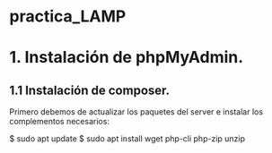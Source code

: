 # practica_LAMP

# 1. Instalación de phpMyAdmin.

## 1.1 Instalación de composer.

Primero debemos de actualizar los paquetes del server e instalar los complementos necesarios:

 $ sudo apt update
 $ sudo apt install wget php-cli php-zip unzip













